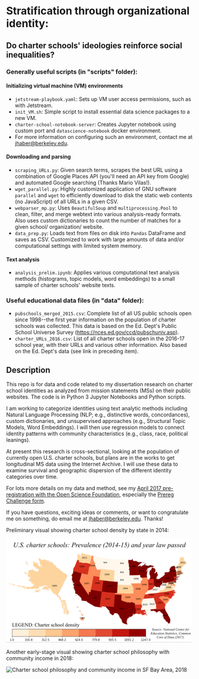 # Stratification through organizational identity:
## Do charter schools' ideologies reinforce social inequalities?

### Generally useful scripts (in "scripts" folder):
#### Initializing virtual machine (VM) environments
- `jetstream-playbook.yaml`: Sets up VM user access permissions, such as with Jetstream. 
- `init_VM.sh`: Simple script to install essential data science packages to a new VM.
- `charter-school-notebook-server`: Creates Jupyter notebook using custom port and `datascience-notebook` docker environment.
- For more information on configuring such an environment, contact me at jhaber@berkeley.edu. 
#### Downloading and parsing 
- `scraping_URLs.py`: Given search terms, scrapes the best URL using a combination of Google Places API (you'll need an API key from Google) and automated Google searching (Thanks Mario Vilas!).
- `wget_parallel.py`: Highly customized application of GNU software `parallel` and `wget` to efficiently download to disk the static web contents (no JavaScript) of all URLs in a given CSV.
- `webparser_mp.py`: Uses `BeautifulSoup` and `multiprocessing.Pool` to clean, filter, and merge webtext into various analysis-ready formats. Also uses custom dictionaries to count the number of matches for a given school/ organization/ website. 
- `data_prep.py`: Loads text from files on disk into `Pandas` DataFrame and saves as CSV. Customized to work with large amounts of data and/or computational settings with limited system memory. 
#### Text analysis
- `analysis_prelim.ipynb`: Applies various computational text analysis methods (histograms, topic models, word embeddings) to a small sample of charter schools' website texts.

### Useful educational data files (in "data" folder):
- `pubschools_merged_2015.csv`: Complete list of all US public schools open since 1998--the first year information on the population of charter schools was collected. This data is based on the Ed. Dept's Public School Universe Survey (https://nces.ed.gov/ccd/pubschuniv.asp). 
- `charter_URLs_2016.csv`: List of all charter schools open in the 2016-17 school year, with their URLs and various other information. Also based on the Ed. Dept's data (see link in preceding item). 

## Description
This repo is for data and code related to my dissertation research on charter school identities as analyzed from mission statements (MSs) on their public websites. The code is in Python 3 Jupyter Notebooks and Python scripts.

I am working to categorize identities using text analytic methods including Natural Language Processing (NLP; e.g., distinctive words, concordances), custom dictionaries, and unsupervised approaches (e.g., Structural Topic Models, Word Embeddings). I will then use regression models to connect identity patterns with community characteristics (e.g., class, race, political leanings).

At present this research is cross-sectional, looking at the population of currently open U.S. charter schools, but plans are in the works to get longitudinal MS data using the Internet Archive. I will use these data to examine survival and geographic dispersion of the different identity categories over time.

For lots more details on my data and method, see my [April 2017 pre-registration with the Open Science Foundation](https://osf.io/zgh5u/), especially the [Prereg Challenge form](https://osf.io/zgh5u/register/565fb3678c5e4a66b5582f67).

If you have questions, exciting ideas or comments, or want to congratulate me on something, do email me at jhaber@berkeley.edu. Thanks!

Preliminary visual showing charter school density by state in 2014:

![Charter school density by state 2014](data/charters_map_alpha.png)


Another early-stage visual showing charter school philosophy with community income in 2018:

![Charter school philosophy and community income in SF Bay Area, 2018](Charter-school-identities/data/SF_charters_phil_income.png)
